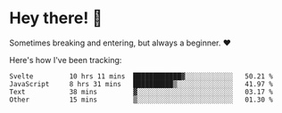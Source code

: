 # Hey there! 👋
Sometimes breaking and entering, but always a beginner. ❤️

Here's how I've been tracking:
<!--START_SECTION:waka-->

```text
Svelte         10 hrs 11 mins  ████████████▓░░░░░░░░░░░░   50.21 %
JavaScript     8 hrs 31 mins   ██████████▒░░░░░░░░░░░░░░   41.97 %
Text           38 mins         ▓░░░░░░░░░░░░░░░░░░░░░░░░   03.17 %
Other          15 mins         ▒░░░░░░░░░░░░░░░░░░░░░░░░   01.30 %
```

<!--END_SECTION:waka-->
